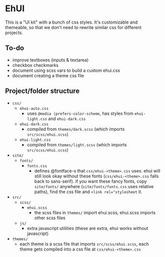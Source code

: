 # EhUI

This is a "UI kit" with a bunch of css styles. It's customizable and themeable, so that we don't need to rewrite similar css for different projects.

## To-do

- improve textboxes (inputs & textarea)
- checkbox checkmarks
- document using scss vars to build a custom ehui.css
- document creating a theme css file

## Project/folder structure

- `css/`
    - `ehui-auto.css` 
        - uses `@media (prefers-color-scheme`, has styles from `ehui-light.css` and `ehui-dark.css`
    - `ehui-dark.css`
        - compiled from `themes/dark.scss` (which imports `src/scss/ehui.scss`)
    - `ehui-light.css`
        - compiled from `themes/light.scss` (which imports `src/scss/ehui.scss`)
- `site/`
    - `fonts/`
        - `fonts.css`
            - defines @fontface-s that `css/ehui-<theme>.css` uses. ehui will still look okay without these fonts (`css/ehui-<theme>.css` falls back to sans-serif). if you want these fancy fonts, copy `site/fonts/` anywhere (`site/fonts/fonts.css` uses relative paths), find the css file and `<link rel="stylesheet` it.
- `src/`
    - `scss/`
        - `ehui.scss`
            - the scss files in `themes/` import ehui.scss, ehui.scss imports other scss files
    - `js/`
        - extra javascript utilities (these are extra, ehui works without javascript)
- `themes/`
    - each theme is a scss file that imports `src/scss/ehui.scss`, each theme gets compiled into a css file at `css/ehui-<theme>.css`
